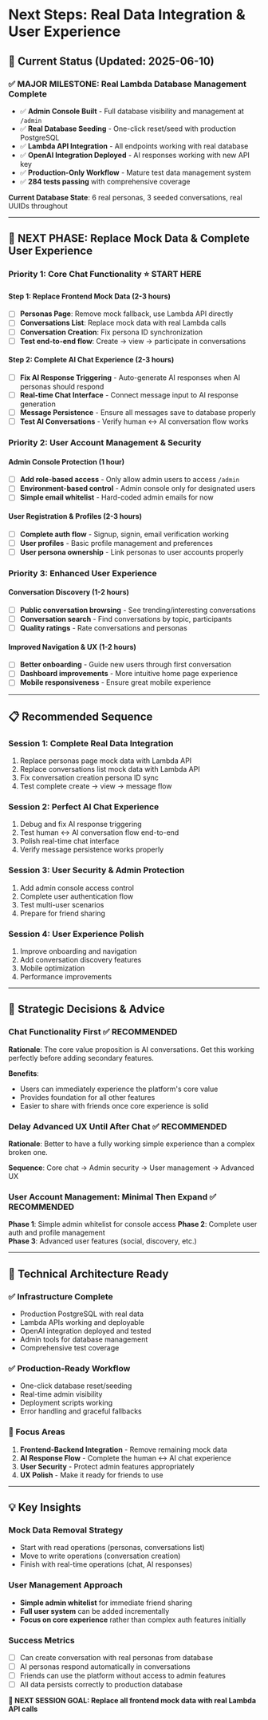 # Next Steps: Real Data Integration & User Experience

## 🎯 Current Status (Updated: 2025-06-10)

### ✅ **MAJOR MILESTONE: Real Lambda Database Management Complete** 
- ✅ **Admin Console Built** - Full database visibility and management at `/admin`
- ✅ **Real Database Seeding** - One-click reset/seed with production PostgreSQL  
- ✅ **Lambda API Integration** - All endpoints working with real database
- ✅ **OpenAI Integration Deployed** - AI responses working with new API key
- ✅ **Production-Only Workflow** - Mature test data management system
- ✅ **284 tests passing** with comprehensive coverage

**Current Database State**: 6 real personas, 3 seeded conversations, real UUIDs throughout

---

## 🚀 **NEXT PHASE: Replace Mock Data & Complete User Experience**

### **Priority 1: Core Chat Functionality** ⭐ **START HERE**

#### **Step 1: Replace Frontend Mock Data (2-3 hours)**
- [ ] **Personas Page**: Remove mock fallback, use Lambda API directly
- [ ] **Conversations List**: Replace mock data with real Lambda calls
- [ ] **Conversation Creation**: Fix persona ID synchronization 
- [ ] **Test end-to-end flow**: Create → view → participate in conversations

#### **Step 2: Complete AI Chat Experience (2-3 hours)**  
- [ ] **Fix AI Response Triggering** - Auto-generate AI responses when AI personas should respond
- [ ] **Real-time Chat Interface** - Connect message input to AI response generation
- [ ] **Message Persistence** - Ensure all messages save to database properly
- [ ] **Test AI Conversations** - Verify human ↔ AI conversation flow works

### **Priority 2: User Account Management & Security** 

#### **Admin Console Protection (1 hour)**
- [ ] **Add role-based access** - Only allow admin users to access `/admin`
- [ ] **Environment-based control** - Admin console only for designated users
- [ ] **Simple email whitelist** - Hard-coded admin emails for now

#### **User Registration & Profiles (2-3 hours)**
- [ ] **Complete auth flow** - Signup, signin, email verification working
- [ ] **User profiles** - Basic profile management and preferences  
- [ ] **User persona ownership** - Link personas to user accounts properly

### **Priority 3: Enhanced User Experience**

#### **Conversation Discovery (1-2 hours)**
- [ ] **Public conversation browsing** - See trending/interesting conversations
- [ ] **Conversation search** - Find conversations by topic, participants
- [ ] **Quality ratings** - Rate conversations and personas

#### **Improved Navigation & UX (1-2 hours)**  
- [ ] **Better onboarding** - Guide new users through first conversation
- [ ] **Dashboard improvements** - More intuitive home page experience
- [ ] **Mobile responsiveness** - Ensure great mobile experience

---

## 📋 **Recommended Sequence**

### **Session 1: Complete Real Data Integration** 
1. Replace personas page mock data with Lambda API
2. Replace conversations list mock data with Lambda API  
3. Fix conversation creation persona ID sync
4. Test complete create → view → message flow

### **Session 2: Perfect AI Chat Experience**
1. Debug and fix AI response triggering
2. Test human ↔ AI conversation flow end-to-end
3. Polish real-time chat interface
4. Verify message persistence works properly

### **Session 3: User Security & Admin Protection**
1. Add admin console access control
2. Complete user authentication flow
3. Test multi-user scenarios
4. Prepare for friend sharing

### **Session 4: User Experience Polish**
1. Improve onboarding and navigation
2. Add conversation discovery features
3. Mobile optimization
4. Performance improvements

---

## 🎯 **Strategic Decisions & Advice**

### **Chat Functionality First** ✅ **RECOMMENDED**
**Rationale**: The core value proposition is AI conversations. Get this working perfectly before adding secondary features.

**Benefits**: 
- Users can immediately experience the platform's core value
- Provides foundation for all other features
- Easier to share with friends once core experience is solid

### **Delay Advanced UX Until After Chat** ✅ **RECOMMENDED** 
**Rationale**: Better to have a fully working simple experience than a complex broken one.

**Sequence**: Core chat → Admin security → User management → Advanced UX

### **User Account Management: Minimal Then Expand** ✅ **RECOMMENDED**
**Phase 1**: Simple admin whitelist for console access
**Phase 2**: Complete user auth and profile management  
**Phase 3**: Advanced user features (social, discovery, etc.)

---

## 🔧 **Technical Architecture Ready**

### **✅ Infrastructure Complete**
- Production PostgreSQL with real data
- Lambda APIs working and deployable
- OpenAI integration deployed and tested
- Admin tools for database management
- Comprehensive test coverage

### **✅ Production-Ready Workflow**
- One-click database reset/seeding
- Real-time admin visibility
- Deployment scripts working
- Error handling and graceful fallbacks

### **🎯 Focus Areas**
1. **Frontend-Backend Integration** - Remove remaining mock data
2. **AI Response Flow** - Complete the human ↔ AI chat experience  
3. **User Security** - Protect admin features appropriately
4. **UX Polish** - Make it ready for friends to use

---

## 💡 **Key Insights**

### **Mock Data Removal Strategy**
- Start with read operations (personas, conversations list)
- Move to write operations (conversation creation)  
- Finish with real-time operations (chat, AI responses)

### **User Management Approach**
- **Simple admin whitelist** for immediate friend sharing
- **Full user system** can be added incrementally
- **Focus on core experience** rather than complex auth features initially

### **Success Metrics**
- [ ] Can create conversation with real personas from database
- [ ] AI personas respond automatically in conversations  
- [ ] Friends can use the platform without access to admin features
- [ ] All data persists correctly to production database

**🎯 NEXT SESSION GOAL: Replace all frontend mock data with real Lambda API calls**
